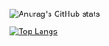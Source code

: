 
![Anurag's GitHub stats](https://github-readme-stats.vercel.app/api?username=JuanmeGarcia&show_icons=true&theme=radical)

[![Top Langs](https://github-readme-stats.vercel.app/api/top-langs/?username=JuanmeGarcia)](https://github.com/anuraghazra/github-readme-stats)

<!--
**JuanmeGarcia/JuanmeGarcia** is a ✨ _special_ ✨ repository because its `README.md` (this file) appears on your GitHub profile.

Here are some ideas to get you started:

- 🔭 I’m currently working on ...
- 🌱 I’m currently learning ...
- 👯 I’m looking to collaborate on ...
- 🤔 I’m looking for help with ...
- 💬 Ask me about ...
- 📫 How to reach me: ...
- 😄 Pronouns: ...
- ⚡ Fun fact: ...
-->
